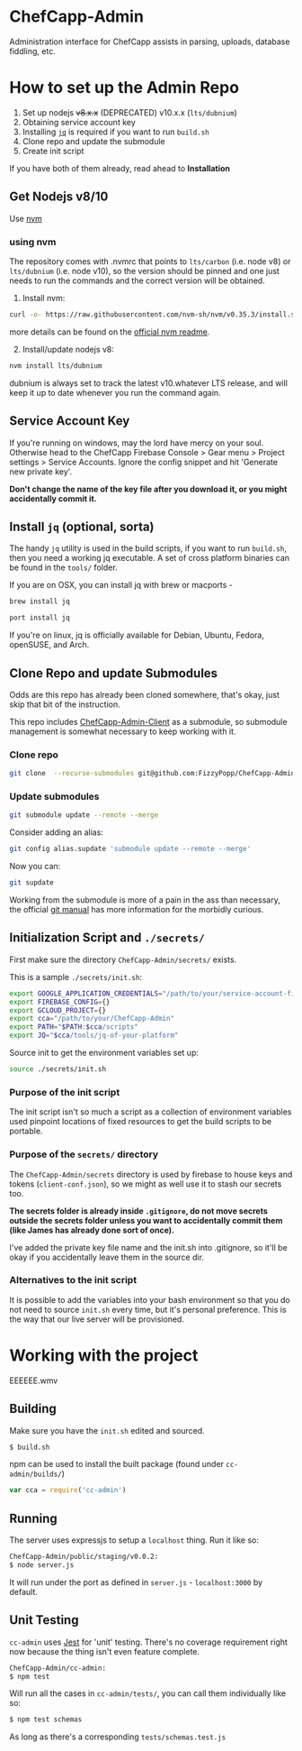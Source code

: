 # ChefCapp-Admin

Administration interface for ChefCapp assists in parsing, uploads, database fiddling, etc.

# How to set up the Admin Repo

1. Set up nodejs ~~v8.x.x~~ (DEPRECATED) v10.x.x (`lts/dubnium`)
1. Obtaining service account key
1. Installing [`jq`](https://stedolan.github.io/jq/) is required if you want to run `build.sh`
1. Clone repo and update the submodule
1. Create init script


If you have both of them already, read ahead to **Installation**

## Get Nodejs v8/10

Use [nvm](https://github.com/nvm-sh/nvm#installing-and-updating)

### using nvm

The repository comes with .nvmrc that points to `lts/carbon` (i.e. node v8) or `lts/dubnium` (i.e. node v10), so the version should be pinned and one just needs to run the commands and the correct version will be obtained.

1. Install nvm:

``` sh
curl -o- https://raw.githubusercontent.com/nvm-sh/nvm/v0.35.3/install.sh | bash
```
more details can be found on the [official nvm readme](https://github.com/nvm-sh/nvm#installing-and-updating).

2. Install/update nodejs v8:

``` sh
nvm install lts/dubnium
```
dubnium is always set to track the latest v10.whatever LTS release, and will keep it up to date whenever you run the command again.

## Service Account Key 

If you're running on windows, may the lord have mercy on your soul. Otherwise head to the ChefCapp Firebase Console > Gear menu > Project settings > Service Accounts. Ignore the config snippet and hit 'Generate new private key'.

**Don't change the name of the key file after you download it, or you might accidentally commit it.**

## Install `jq` (optional, sorta)

The handy `jq` utility is used in the build scripts, if you want to run `build.sh`, then you need a working jq executable. A set of cross platform binaries can be found in the `tools/` folder.

If you are on OSX, you can install jq with brew or macports -

``` sh
brew install jq
```

``` sh
port install jq
```

If you're on linux, jq is officially available for Debian, Ubuntu, Fedora, openSUSE, and Arch.

## Clone Repo and update Submodules

Odds are this repo has already been cloned somewhere, that's okay, just skip that bit of the instruction.

This repo includes [ChefCapp-Admin-Client](https://github.com/FizzyPopp/ChefCapp-Admin-Client) as a submodule, so submodule management is somewhat necessary to keep working with it.

### Clone repo 

``` sh
git clone  --recurse-submodules git@github.com:FizzyPopp/ChefCapp-Admin.git
```

### Update submodules 

``` sh
git submodule update --remote --merge
```

Consider adding an alias:

``` sh
git config alias.supdate 'submodule update --remote --merge'
```

Now you can:

``` sh
git supdate
```

Working from the submodule is more of a pain in the ass than necessary, the official [git manual](https://git-scm.com/book/en/v2/Git-Tools-Submodules) has more information for the morbidly curious.

## Initialization Script and `./secrets/`

First make sure the directory `ChefCapp-Admin/secrets/` exists.

This is a sample `./secrets/init.sh`:

``` sh
export GOOGLE_APPLICATION_CREDENTIALS="/path/to/your/service-account-file.json"
export FIREBASE_CONFIG={}
export GCLOUD_PROJECT={}
export cca="/path/to/your/ChefCapp-Admin"
export PATH="$PATH:$cca/scripts"
export JQ="$cca/tools/jq-of-your-platform"
```

Source init to get the environment variables set up:

``` sh
source ./secrets/init.sh
```

### Purpose of the init script

The init script isn't so much a script as a collection of environment variables used pinpoint locations of fixed resources to get the build scripts to be portable.

### Purpose of the `secrets/` directory

The `ChefCapp-Admin/secrets` directory is used by firebase to house keys and tokens (`client-conf.json`), so we might as well use it to stash our secrets too.

**The secrets folder is already inside `.gitignore`, do not move secrets outside the secrets folder unless you want to accidentally commit them (like James has already done sort of once).**

I've added the private key file name and the init.sh into .gitignore, so it'll be
okay if you accidentally leave them in the source dir.

### Alternatives to the init script

It is possible to add the variables into your bash environment so that you do 
not need to source `init.sh` every time, but it's personal preference. This is the way that our live server will be provisioned.


# Working with the project

EEEEEE.wmv

## Building


Make sure you have the `init.sh` edited and sourced.

``` sh
$ build.sh
```

npm can be used to install the built package (found under `cc-admin/builds/`)

``` javascript
var cca = require('cc-admin')
```

## Running

The server uses expressjs to setup a `localhost` thing. Run it like so:

``` sh
ChefCapp-Admin/public/staging/v0.0.2:
$ node server.js
```

It will run under the port as defined in `server.js` - `localhost:3000` by default.


## Unit Testing

`cc-admin` uses [Jest](https://jestjs.io/) for 'unit' testing. There's no coverage requirement right now because the thing isn't even feature complete.

``` sh
ChefCapp-Admin/cc-admin:
$ npm test
```

Will run all the cases in `cc-admin/tests/`, you can call them individually like so:


``` sh
$ npm test schemas
```

As long as there's a corresponding `tests/schemas.test.js`
